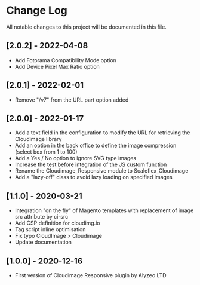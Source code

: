 # Change Log

All notable changes to this project will be documented in this file.

## [2.0.2] - 2022-04-08

* Add Fotorama Compatibility Mode option
* Add Device Pixel Max Ratio option

## [2.0.1] - 2022-02-01

* Remove "/v7" from the URL part option added

## [2.0.0] - 2022-01-17

  * Add a text field in the configuration to modify the URL for retrieving the Cloudimage library
  * Add an option in the back office to define the image compression (select box from 1 to 100)
  * Add a Yes / No option to ignore SVG type images
  * Increase the test before integration of the JS custom function
  * Rename the Cloudimage_Responsive module to Scaleflex_Cloudimage
  * Add a "lazy-off" class to avoid lazy loading on specified images

## [1.1.0] - 2020-03-21

  * Integration "on the fly" of Magento templates with replacement of image src attribute by ci-src
  * Add CSP definition for cloudimg.io
  * Tag script inline optimisation
  * Fix typo CloudImage > Cloudimage
  * Update documentation

## [1.0.0] - 2020-12-16

  * First version of Cloudimage Responsive plugin by Alyzeo LTD
  
